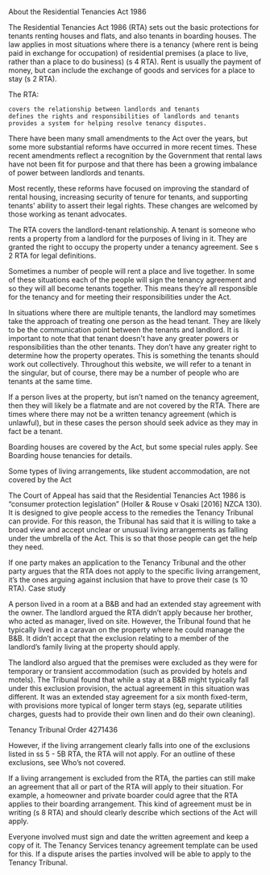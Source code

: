 
About the Residential Tenancies Act 1986

The Residential Tenancies Act 1986 (RTA) sets out the basic protections for tenants renting houses and flats, and also tenants in boarding houses. The law applies in most situations where there is a tenancy (where rent is being paid in exchange for occupation) of residential premises (a place to live, rather than a place to do business) (s 4 RTA). Rent is usually the payment of money, but can include the exchange of goods and services for a place to stay (s 2 RTA).

The RTA:

    covers the relationship between landlords and tenants
    defines the rights and responsibilities of landlords and tenants
    provides a system for helping resolve tenancy disputes.

There have been many small amendments to the Act over the years, but some more substantial reforms have occurred in more recent times. These recent amendments reflect a recognition by the Government that rental laws have not been fit for purpose and that there has been a growing imbalance of power between landlords and tenants. 

Most recently, these reforms have focused on improving the standard of rental housing, increasing security of tenure for tenants, and supporting tenants' ability to assert their legal rights. These changes are welcomed by those working as tenant advocates.

The RTA covers the landlord-tenant relationship. A tenant is someone who rents a property from a landlord for the purposes of living in it. They are granted the right to occupy the property under a tenancy agreement. See s 2 RTA for legal definitions.

Sometimes a number of people will rent a place and live together. In some of these situations each of the people will sign the tenancy agreement and so they will all become tenants together. This means they’re all responsible for the tenancy and for meeting their responsibilities under the Act.

In situations where there are multiple tenants, the landlord may sometimes take the approach of treating one person as the head tenant. They are likely to be the communication point between the tenants and landlord. It is important to note that that tenant doesn't have any greater powers or responsibilities than the other tenants. They don’t have any greater right to determine how the property operates. This is something the tenants should work out collectively.
Throughout this website, we will refer to a tenant in the singular, but of course, there may be a number of people who are tenants at the same time.

If a person lives at the property, but isn’t named on the tenancy agreement, then they will likely be a flatmate and are not covered by the RTA. There are times where there may not be a written tenancy agreement (which is unlawful), but in these cases the person should seek advice as they may in fact be a tenant.

Boarding houses are covered by the Act, but some special rules apply. See Boarding house tenancies for details.

Some types of living arrangements, like student accommodation, are not covered by the Act

The Court of Appeal has said that the Residential Tenancies Act 1986 is “consumer protection legislation” (Holler & Rouse v Osaki [2016] NZCA 130). It is designed to give people access to the remedies the Tenancy Tribunal can provide. For this reason, the Tribunal has said that it is willing to take a broad view and accept unclear or unusual living arrangements as falling under the umbrella of the Act. This is so that those people can get the help they need.

If one party makes an application to the Tenancy Tribunal and the other party argues that the RTA does not apply to the specific living arrangement, it’s the ones arguing against inclusion that have to prove their case (s 10 RTA).
 Case study

A person lived in a room at a B&B and had an extended stay agreement with the owner. The landlord argued the RTA didn’t apply because her brother, who acted as manager, lived on site. However, the Tribunal found that he typically lived in a caravan on the property where he could manage the B&B. It didn’t accept that the exclusion relating to a member of the landlord’s family living at the property should apply.

The landlord also argued that the premises were excluded as they were for temporary or transient accommodation (such as provided by hotels and motels). The Tribunal found that while a stay at a B&B might typically fall under this exclusion provision, the actual agreement in this situation was different. It was an extended stay agreement for a six month fixed-term, with provisions more typical of longer term stays (eg, separate utilities charges, guests had to provide their own linen and do their own cleaning).

Tenancy Tribunal Order 4271436

However, if the living arrangement clearly falls into one of the exclusions listed in ss 5 - 5B RTA, the RTA will not apply. For an outline of these exclusions, see Who’s not covered.

If a living arrangement is excluded from the RTA, the parties can still make an agreement that all or part of the RTA will apply to their situation. For example, a homeowner and private boarder could agree that the RTA applies to their boarding arrangement. This kind of agreement must be in writing (s 8 RTA) and should clearly describe which sections of the Act will apply.

Everyone involved must sign and date the written agreement and keep a copy of it. The Tenancy Services tenancy agreement template can be used for this. If a dispute arises the parties involved will be able to apply to the Tenancy Tribunal.
